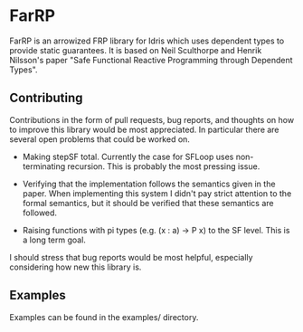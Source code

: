 
# FarRP

FarRP is an arrowized FRP library for Idris which uses dependent types to
provide static guarantees. It is based on Neil Sculthorpe and Henrik Nilsson's
paper "Safe Functional Reactive Programming through Dependent Types".

## Contributing

Contributions in the form of pull requests, bug reports, and thoughts on how to
improve this library would be most appreciated. In particular there are several
open problems that could be worked on.

- Making stepSF total. Currently the case for SFLoop uses non-terminating
  recursion. This is probably the most pressing issue.

- Verifying that the implementation follows the semantics given in the paper.
  When implementing this system I didn't pay strict attention to the formal
  semantics, but it should be verified that these semantics are followed.

- Raising functions with pi types (e.g. (x : a) -> P x) to the SF level. This is
  a long term goal.

I should stress that bug reports would be most helpful, especially considering
how new this library is.

## Examples

Examples can be found in the examples/ directory.